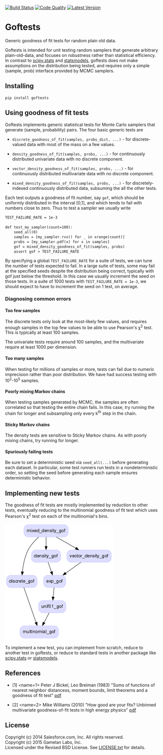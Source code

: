 [![Build Status](https://travis-ci.org/posterior/goftests.svg?branch=master)](https://travis-ci.org/posterior/goftests)
[![Code Quality](http://img.shields.io/scrutinizer/g/posterior/goftests.svg)](https://scrutinizer-ci.com/g/posterior/goftests/code-structure/master/hot-spots)
[![Latest Version](https://badge.fury.io/py/goftests.svg)](https://pypi.python.org/pypi/goftests)

# Goftests

Generic goodness of fit tests for random plain old data.

Goftests is intended for unit testing random samplers that generate arbitrary
plain-old-data, and focuses on robustness rather than statistical efficiency.
In contrast to [scipy.stats][] and [statsmodels][],
goftests does not make assumptions on the distribution being tested,
and requires only a simple (sample, prob) interface provided by MCMC samplers.

## Installing

    pip install goftests

## Using goodness of fit tests

Goftests implements generic statistical tests for Monte Carlo samplers that
generate (sample, probability) pairs.
The four basic generic tests are

-   `discrete_goodness_of_fit(samples, probs_dict, ...)` -
    for discrete-valued data with most of the mass on a few values.

-   `density_goodness_of_fit(samples, probs, ...)` -
    for continuously distributed univariate data with no discrete component.

-   `vector_density_goodness_of_fit(samples, probs, ...)` -
    for continuously distributed multivariate data with no discrete component.

-   `mixed_density_goodness_of_fit(samples, probs, ...)` -
    for discretely-indexed continuously distributed data,
    subsuming the all the other tests.

Each test outputs a goodness of fit number, say `gof`,
which should be uniformly distributed in the interval [0,1],
and which tends to fail with numbers close to zero.
Thus to test a sampler we usually write

    TEST_FAILURE_RATE = 1e-3

    def test_my_sampler(count=100):
        seed_all(0)
        samples = [my_sampler.rvs() for _ in xrange(count)]
        probs = [my_sampler.pdf(x) for x in samples]
        gof = mixed_density_goodness_of_fit(samples, probs)
        assert gof > TEST_FAILURE_RATE

By specifying a global `TEST_FAILURE_RATE` for a suite of tests,
we can tune the number of tests expected to fail.
In a large suite of tests, some may fail at the specified seeds despite the distribution being correct, typically with gof just below the threshold.
In this case we usually increment the seed on those tests.
In a suite of 1000 tests with `TEST_FAILURE_RATE = 1e-3`,
we should expect to have to increment the seed on 1 test, on average.

### Diagnosing common errors

#### Too few samples

The discrete tests only look at the most-likely few values,
and requires enough samples in the top few values to be able to use
Pearson's &chi;<sup>2</sup> test.
This is typically at least 100 samples.

The univariate tests require around 100 samples,
and the multivariate require at least 1000 per dimension.

#### Too many samples

When testing for millions of samples or more,
tests can fail due to numeric imprecision rather than poor distribution.
We have had success testing with 10<sup>2</sup>-10<sup>5</sup> samples.

#### Poorly mixing Markov chains

When testing samples generated by MCMC,
the samples are often correlated so that testing the entire chain fails.
In this case, try running the chain for longer and subsampling only every
k<sup>th</sup> step in the chain.

#### Sticky Markov chains

The density tests are sensitive to Sticky Markov chains.
As with poorly mixing chains, try running for longer.

#### Spuriously failing tests

Be sure to set a deterministic seed via `seed_all(...)`
before generating each dataset.
In particular, some test runners run tests in a nondeterministic order,
so setting the seed before generating each sample ensures deterministic behavior.

## Implementing new tests

The goodness of fit tests are mostly implemented by reduction to other tests,
eventually reducing to the multinomial goodness of fit test which uses Pearson's &chi;<sup>2</sup> test on each of the multinomial's bins.

![Reductions](/doc/reductions.png)

To implement a new test, you can implement from scratch,
reduce to another test in goftests,
or reduce to standard tests in another package like
[scipy.stats][] or [statsmodels][].


[scipy.stats]: http://docs.scipy.org/doc/scipy/reference/stats.html#statistical-functions
[statsmodels]: http://statsmodels.sourceforge.net/stable/stats.html#goodness-of-fit-tests-and-measures

## References

-   [1] <name=1>
    Peter J Bickel, Leo Breiman (1983)
    "Sums of functions of nearest neighbor distancess, moment bounds,
    limit theorems and a goodness of fit test"
    [pdf](http://projecteuclid.org/download/pdf_1/euclid.aop/1176993668)

-   [2] <name=2>
    Mike Williams (2010)
    "How good are your fits? Unbinned multivariate goodness-of-fit tests
    in high energy physics"
    [pdf](http://arxiv.org/pdf/1006.3019v2.pdf)

## License

Copyright (c) 2014 Salesforce.com, Inc. All rights reserved. <br/>
Copyright (c) 2015 Gamelan Labs, Inc. <br/>
Licensed under the Revised BSD License.
See [LICENSE.txt](LICENSE.txt) for details.
